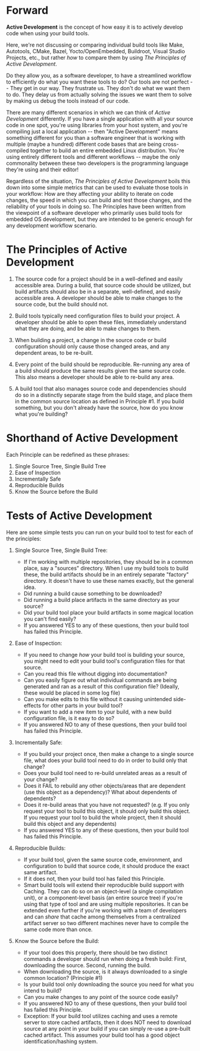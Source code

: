 # Forward

**Active Development** is the concept of how easy it is to actively develop code when using your build tools.

Here, we're not discussing or comparing individual build tools like Make, Autotools, CMake, Bazel, Yocto/OpenEmbedded, Buildroot, Visual Studio Projects, etc., but rather _how_ to compare them by using _The Principles of Active Development_. 

Do they allow you, as a software developer, to have a streamlined workflow to efficiently do what you want these tools to do?  Our tools are not perfect -- They get in our way.  They frustrate us.  They don't do what we want them to do.  They delay us from actually solving the issues we want them to solve by making us debug the tools instead of our code.

There are many different scenarios in which we can think of _Active Development_ differently.  If you have a single application with all your source code in one spot, you're using libraries from your host system, and you're compiling just a local application -- then "Active Development" means something different for you than a software engineer that is working with multiple (maybe a hundred) different code bases that are being cross-compiled together to build an entire embedded Linux distribution.  You're using entirely different tools and different workflows -- maybe the only commonality between these two developers is the programming language they're using and their editor! 

Regardless of the situation, _The Principles of Active Development_ boils this down into some simple metrics that can be used to evaluate those tools in your workflow: How are they affecting your ability to iterate on code changes, the speed in which you can build and test those changes, and the reliability of your tools in doing so.  The Principles have been written from the viewpoint of a software developer who primarily uses build tools for embedded OS development, but they are intended to be generic enough for any development workflow scenario.

# The Principles of Active Development

1) The source code for a project should be in a well-defined and easily accessible area.  During a build, that source code should be utilized, but build artifacts should also be in a separate, well-defined, and easily accessible area.  A developer should be able to make changes to the source code, but the build should not.

2) Build tools typically need configuration files to build your project.  A developer should be able to open these files, immediately understand what they are doing, and be able to make changes to them.

3) When building a project, a change in the source code or build configuration should only cause those changed areas, and any dependent areas, to be re-built.

4) Every point of the build should be reproducible.  Re-running any area of a build should produce the same results given the same source code.  This also means a developer should be able to re-build any area.

5) A build tool that also manages source code and dependencies should do so in a distinctly separate stage from the build stage, and place them in the common source location as defined in Principle #1. If you build something, but you don't already have the source, how do you know what you're building?


# Shorthand of Active Development

Each Principle can be redefined as these phrases:

1) Single Source Tree, Single Build Tree
2) Ease of Inspection
3) Incrementally Safe
4) Reproducible Builds
5) Know the Source before the Build

# Tests of Active Development

Here are some simple tests you can run on your build tool to test for each of the principles:

1) Single Source Tree, Single Build Tree:

    * If I'm working with multiple repositories, they should be in a common place, say a "sources" directory.  When I use my build tools to build these, the build artifacts should be in an entirely separate "factory" directory.  It doesn't have to use these names exactly, but the general idea.
    * Did running a build cause something to be downloaded?
    * Did running a build place artifacts in the same directory as your source?
    * Did your build tool place your build artifacts in some magical location you can't find easily?
    * If you answered YES to any of these questions, then your build tool has failed this Principle.


2) Ease of Inspection:

    * If you need to change _how_ your build tool is building your source, you might need to edit your build tool's configuration files for that source.
    * Can you read this file without digging into documentation?
    * Can you easily figure out what individual commands are being generated and ran as a result of this configuration file?  (Ideally, these would be placed in some log file)
    * Can you make edits to this file without it causing unintended side-effects for other parts in your build tool?
    * If you want to add a new item to your build, with a new build configuration file, is it easy to do so?
    * If you answered NO to any of these questions, then your build tool has failed this Principle.


3) Incrementally Safe:

    * If you build your project once, then make a change to a single source file, what does your build tool need to do in order to build only that change?
    * Does your build tool need to re-build unrelated areas as a result of your change?
    * Does it FAIL to rebuild any other objects/areas that are dependent (use this object as a dependency)?  What about dependents of dependents?
    * Does it re-build areas that you have not requested? (e.g. If you only request your tool to build this object, it should only build this object. If you request your tool to build the whole project, then it should build this object and any dependents)
    * If you answered YES to any of these questions, then your build tool has failed this Principle.

4) Reproducible Builds:

    * If your build tool, given the same source code, environment, and configuration to build that source code, it should produce the exact same artifact.
    * If it does not, then your build tool has failed this Principle.
    * Smart build tools will extend their reproducible build support with Caching. They can do so on an object-level (a single compilation unit), or a component-level basis (an entire source tree) if you're using that type of tool and are using multiple repositories.  It can be extended even further if you're working with a team of developers and can _share_ that cache among themselves from a centralized artifact server so two different machines never have to compile the same code more than once.

5) Know the Source before the Build:

    * If your tool does this properly, there should be two distinct commands a developer should run when doing a fresh build:  First, downloading the source.  Second, running the build.
    * When downloading the source, is it always downloaded to a single common location? (Principle #1)
    * Is your build tool only downloading the source you need for what you intend to build?
    * Can you make changes to any point of the source code easily?
    * If you answered NO to any of these questions, then your build tool has failed this Principle.
    * Exception: If your build tool utilizes caching and uses a remote server to store cached artifacts, then it does NOT need to download source at any point in your build if you can simply re-use a pre-built cached artifact. This assumes your build tool has a good object identification/hashing system.

